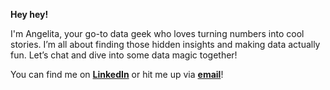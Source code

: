**Hey hey!**

I'm Angelita, your go-to data geek who loves turning numbers into cool stories. I’m all about finding those hidden insights and making data actually fun. Let’s chat and dive into some data magic together!

You can find me on **[LinkedIn](https://www.linkedin.com/in/angelita-dumaria-panjaitan-580ab7218/)** or hit me up via **[email](mailto:panjaitangelita@gmail.com)**!
